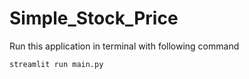 # Simple_Stock_Price

Run this application in terminal with following command <br>
<code> streamlit run main.py </code>
